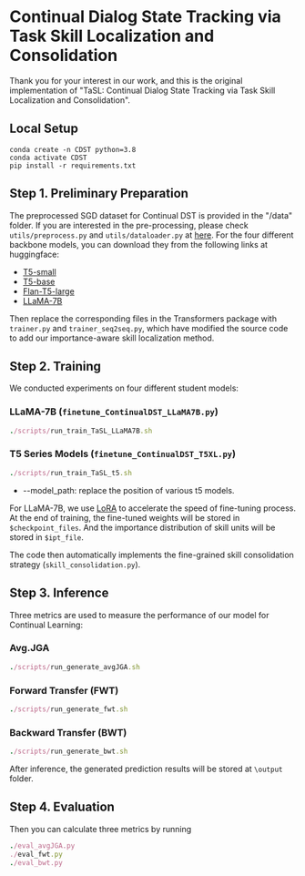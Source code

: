 # Continual Dialog State Tracking via Task Skill Localization and Consolidation
Thank you for your interest in our work, and this is the original implementation of "TaSL: Continual Dialog State Tracking via Task Skill Localization and Consolidation".

## Local Setup
```
conda create -n CDST python=3.8
conda activate CDST
pip install -r requirements.txt
```

## Step 1. Preliminary Preparation
The preprocessed SGD dataset for Continual DST is provided in the "/data" folder. If you are interested in the pre-processing, please check `utils/preprocess.py` and `utils/dataloader.py` at [here](https://github.com/thu-coai/CPT4DST).
For the four different backbone models, you can download they from the following links at huggingface:
* [T5-small](https://huggingface.co/google-t5/t5-small)
* [T5-base](https://huggingface.co/google-t5/t5-base)
* [Flan-T5-large](https://huggingface.co/google/flan-t5-large)
* [LLaMA-7B](https://huggingface.co/yahma/llama-7b-hf)


Then replace the corresponding files in the Transformers package with `trainer.py` and `trainer_seq2seq.py`, which have modified the source code to add our importance-aware skill localization method.


## Step 2. Training
We conducted experiments on four different student models:
### LLaMA-7B (`finetune_ContinualDST_LLaMA7B.py`)
```ruby
./scripts/run_train_TaSL_LLaMA7B.sh
```
### T5 Series Models (`finetune_ContinualDST_T5XL.py`)
```ruby
./scripts/run_train_TaSL_t5.sh
```
* --model_path: replace the position of various t5 models.

For LLaMA-7B, we use [LoRA](https://github.com/microsoft/LoRA) to accelerate the speed of fine-tuning process. At the end of training, the fine-tuned weights will be stored in `$checkpoint_files`. And the importance distribution of skill units will be stored in `$ipt_file`.

The code then automatically implements the fine-grained skill consolidation strategy (`skill_consolidation.py`).


## Step 3. Inference
Three metrics are used to measure the performance of our model for Continual Learning:

### **Avg.JGA**
```ruby
./scripts/run_generate_avgJGA.sh
```
### Forward Transfer (**FWT**)
```ruby
./scripts/run_generate_fwt.sh
```
### Backward Transfer (**BWT**)
```ruby
./scripts/run_generate_bwt.sh
```
After inference, the generated prediction results will be stored at `\output` folder. 


## Step 4. Evaluation
Then you can calculate three metrics by running
```ruby
./eval_avgJGA.py
./eval_fwt.py
./eval_bwt.py
```


